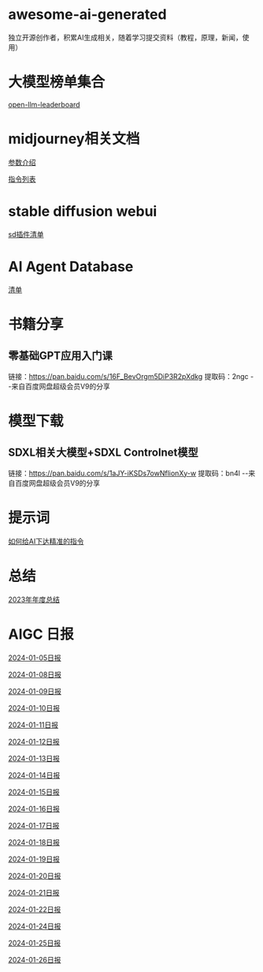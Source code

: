 # awesome-ai-generated
独立开源创作者，积累AI生成相关，随着学习提交资料（教程，原理，新闻，使用）

# 大模型榜单集合

[open-llm-leaderboard](https://huggingface.co/collections/open-llm-leaderboard/the-big-benchmarks-collection-64faca6335a7fc7d4ffe974a)

# midjourney相关文档

[参数介绍](midjourney/parameter.md)

[指令列表](midjourney/command.md)

# stable diffusion webui

[sd插件清单](stable-diffusion-webui/extension.md)

# AI Agent Database

[清单](https://docs.google.com/spreadsheets/d/1QeCDcZzgaf6_2jSqyDLYmdB_0JpQsBTfuAhUnk3o250/edit?pli=1#gid=0)

# 书籍分享

## 零基础GPT应用入门课
链接：https://pan.baidu.com/s/16F_BevOrgm5DiP3R2pXdkg 
提取码：2ngc 
--来自百度网盘超级会员V9的分享


# 模型下载

## SDXL相关大模型+SDXL Controlnet模型
链接：https://pan.baidu.com/s/1aJY-iKSDs7owNflionXy-w 
提取码：bn4l 
--来自百度网盘超级会员V9的分享

# 提示词

[如何给AI下达精准的指令](https://zhuanlan.zhihu.com/p/677671993)

# 总结

[2023年年度总结](https://zhuanlan.zhihu.com/p/679704856)

# AIGC 日报

[2024-01-05日报](ai-generated-daily/2024-01-05.md)

[2024-01-08日报](ai-generated-daily/2024-01-08.md)

[2024-01-09日报](ai-generated-daily/2024-01-09.md)

[2024-01-10日报](ai-generated-daily/2024-01-10.md)

[2024-01-11日报](ai-generated-daily/2024-01-11.md)

[2024-01-12日报](ai-generated-daily/2024-01-12.md)

[2024-01-13日报](ai-generated-daily/2024-01-13.md)

[2024-01-14日报](ai-generated-daily/2024-01-14.md)

[2024-01-15日报](ai-generated-daily/2024-01-15.md)

[2024-01-16日报](ai-generated-daily/2024-01-16.md)

[2024-01-17日报](ai-generated-daily/2024-01-17.md)

[2024-01-18日报](ai-generated-daily/2024-01-18.md)

[2024-01-19日报](ai-generated-daily/2024-01-19.md)

[2024-01-20日报](ai-generated-daily/2024-01-20.md)

[2024-01-21日报](ai-generated-daily/2024-01-21.md)

[2024-01-22日报](ai-generated-daily/2024-01-22.md)

[2024-01-24日报](ai-generated-daily/2024-01-24.md)

[2024-01-25日报](ai-generated-daily/2024-01-25.md)

[2024-01-26日报](ai-generated-daily/2024-01-26.md)